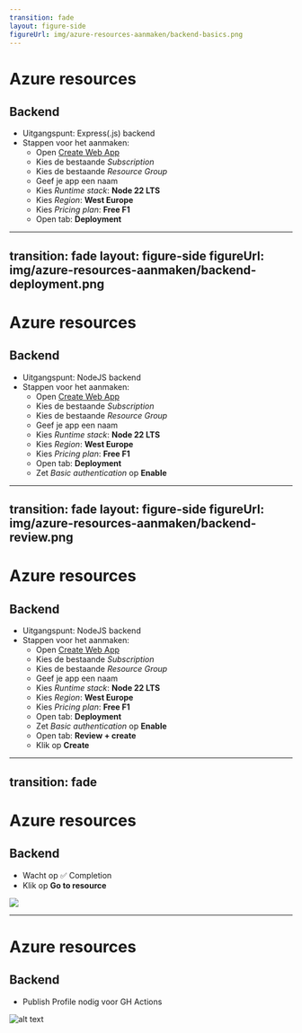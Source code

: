 ```yaml
---
transition: fade
layout: figure-side
figureUrl: img/azure-resources-aanmaken/backend-basics.png
---
```


# Azure resources

## Backend

- Uitgangspunt: Express(.js) backend
- Stappen voor het aanmaken:
  - Open [Create Web App](https://portal.azure.com/#create/Microsoft.WebSite)
  - Kies de bestaande *Subscription*
  - Kies de bestaande *Resource Group*
  - Geef je app een naam
  - Kies *Runtime stack*: **Node 22 LTS**
  - Kies *Region*: **West Europe**
  - Kies *Pricing plan*: **Free F1**
  - Open tab: **Deployment**

---
transition: fade
layout: figure-side
figureUrl: img/azure-resources-aanmaken/backend-deployment.png
---

# Azure resources

## Backend

- Uitgangspunt: NodeJS backend
- Stappen voor het aanmaken:
  - Open [Create Web App](https://portal.azure.com/#create/Microsoft.WebSite)
  - Kies de bestaande *Subscription*
  - Kies de bestaande *Resource Group*
  - Geef je app een naam
  - Kies *Runtime stack*: **Node 22 LTS**
  - Kies *Region*: **West Europe**
  - Kies *Pricing plan*: **Free F1**
  - Open tab: **Deployment**
  - Zet *Basic authentication* op **Enable**

---
transition: fade
layout: figure-side
figureUrl: img/azure-resources-aanmaken/backend-review.png
---

# Azure resources

## Backend

- Uitgangspunt: NodeJS backend
- Stappen voor het aanmaken:
  - Open [Create Web App](https://portal.azure.com/#create/Microsoft.WebSite)
  - Kies de bestaande *Subscription*
  - Kies de bestaande *Resource Group*
  - Geef je app een naam
  - Kies *Runtime stack*: **Node 22 LTS**
  - Kies *Region*: **West Europe**
  - Kies *Pricing plan*: **Free F1**
  - Open tab: **Deployment**
  - Zet *Basic authentication* op **Enable**
  - Open tab: **Review + create**
  - Klik op **Create**

---
transition: fade
---

# Azure resources

## Backend

- Wacht op ✅ Completion
- Klik op **Go to resource**

![](/img/azure-resources-aanmaken/backend-complete.png)

---

# Azure resources

## Backend

- Publish Profile nodig voor GH Actions

![alt text](/img/azure-resources-aanmaken/backend-publish-profile.png)
